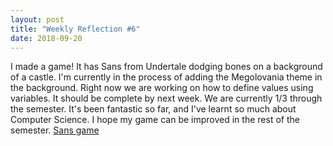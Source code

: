 ```yaml
---
layout: post
title: "Weekly Reflection #6"
date: 2018-09-20
---
```


I made a game! It has Sans from Undertale dodging bones on a background of a castle. I'm currently in the process of adding the Megolovania theme in the background. Right now we are working on how to define values using variables. It should be complete by next week. We are currently 1/3 through the semester. It's been fantastic so far, and I've learnt so much about Computer Science. I hope my game can be improved in the rest of the semester. <a href="https://www.wescheme.org/openEditor?pid=4879545217843200"> Sans game
